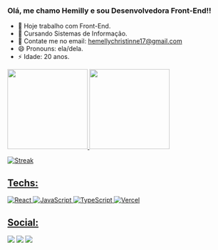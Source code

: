 ### Olá, me chamo Hemilly e sou Desenvolvedora Front-End!!

- 🔭 Hoje trabalho com Front-End.
- 🌱 Cursando Sistemas de Informação.
- 💬 Contate me no email: hemellychristinne17@gmail.com
- 😄 Pronouns: ela/dela.
- ⚡ Idade: 20 anos.

 <div>
  <a href="https://github.com/hem-chrsz">
  <img height="180em" src="https://github-readme-stats.vercel.app/api?username=hem-chrsz&show_icons=true&theme=midnight-purple&include_all_commits=true&count_private=true"/>
  
  <img height="180em" src="https://github-readme-stats.vercel.app/api/top-langs/?username=hem-chrsz&layout=compact&langs_count=7&theme=midnight-purple"/>
</div>

 ![Streak](https://streak-stats.demolab.com/?user=hem-chrsz&theme=midnight-purple)
 

 ## Techs:
    

![React](https://img.shields.io/badge/react-%2320232a.svg?style=for-the-badge&logo=react&logoColor=%2361DAFB)
![JavaScript](https://img.shields.io/badge/javascript-%23323330.svg?style=for-the-badge&logo=javascript&logoColor=%23F7DF1E)
![TypeScript](https://img.shields.io/npm/types/typescript?label=%7C&logo=typescript&style=for-the-badge)
![Vercel](https://img.shields.io/badge/vercel-%23000000.svg?style=for-the-badge&logo=vercel&logoColor=white)
    
 ## Social:
   
  <a href="https://instagram.com/hem_chrsz?igshid=YjNmNGQ3MDY=" target="_blank"><img src="https://img.shields.io/badge/-Instagram-%23E4405F?style=for-the-badge&logo=instagram&logoColor=white" target="_blank"></a>
   <a href = "mailto:hemellychristinne17@gmail.com"><img src="https://img.shields.io/badge/-Gmail-%23333?style=for-the-badge&logo=gmail&logoColor=white" target="_blank"></a>
  <a href="https://www.linkedin.com/in/hemilly-christinne-401b25255" target="_blank"><img src="https://img.shields.io/badge/-LinkedIn-%230077B5?style=for-the-badge&logo=linkedin&logoColor=white" target="_blank"></a>
  
   
